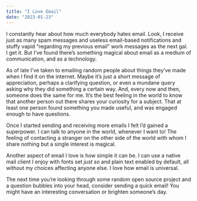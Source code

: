 ```yaml
---
title: "I Love Email"
date: "2023-01-23"
---
```


I constantly hear about
how much everybody hates email.
Look, I receive just as many spam messages
and useless email-based notifications
and stuffy vapid
“regarding my previous email”
work messages
as the next gal.
I&nbsp;get it.
But I’ve found
there’s something magical about email
as a medium of communication,
and as a technology.

As of late I’ve taken to
emailing random people about things they’ve made
when I find it on the internet.
Maybe it’s just
a short message of appreciation,
perhaps a clarifying question,
or even a mundane query asking
why they did something a certain way.
And, every now and then,
someone does the same for me.
It’s the best feeling in the world
to know that another person out there
shares your curiosity for a subject.
That at least one person
found something you made useful,
and was engaged enough to have questions.

Once I started sending and receiving more emails
I felt I’d gained a superpower.
I can talk to anyone in the world,
whenever I want to!
The feeling of contacting a stranger
on the other side of the world
with whom I share nothing but a single interest
is magical.

Another aspect of email I love
is how simple it can be.
I can use a native mail client I enjoy
with fonts set _just so_
and plain text enabled by default,
all without my choices affecting anyone else.
I love how email is universal.

The next time you’re looking through
some random open source project
and a question bubbles into your head,
consider sending a quick email!
You might
have an interesting conversation
or brighten someone’s day.
